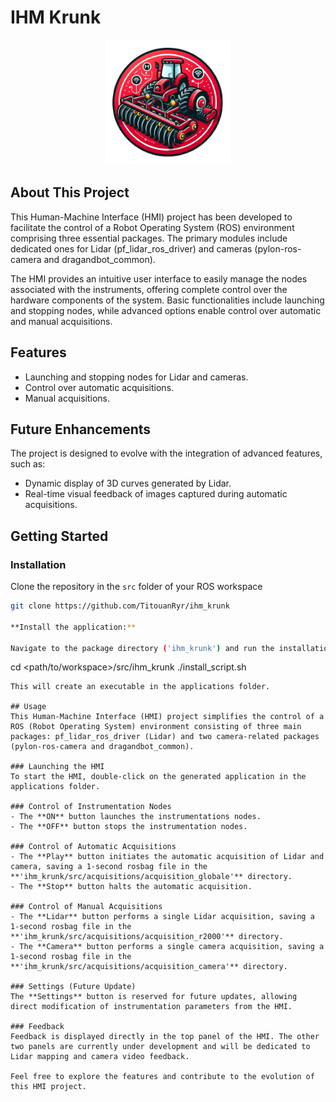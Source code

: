 # IHM Krunk
<p align="center">
  <img src="exe/icon.png" alt="Logo du Projet" width="200" height="200">
</p>

## About This Project

This Human-Machine Interface (HMI) project has been developed to facilitate the control of a Robot Operating System (ROS) environment comprising three essential packages. The primary modules include dedicated ones for Lidar (pf_lidar_ros_driver) and cameras (pylon-ros-camera and dragandbot_common).

The HMI provides an intuitive user interface to easily manage the nodes associated with the instruments, offering complete control over the hardware components of the system. Basic functionalities include launching and stopping nodes, while advanced options enable control over automatic and manual acquisitions.

## Features

- Launching and stopping nodes for Lidar and cameras.
- Control over automatic acquisitions.
- Manual acquisitions.

## Future Enhancements

The project is designed to evolve with the integration of advanced features, such as:

- Dynamic display of 3D curves generated by Lidar.
- Real-time visual feedback of images captured during automatic acquisitions.

## Getting Started

### Installation

Clone the repository in the `src` folder of your ROS workspace
```bash
git clone https://github.com/TitouanRyr/ihm_krunk

**Install the application:**

Navigate to the package directory ('ihm_krunk') and run the installation script:
```
cd <path/to/workspace>/src/ihm_krunk
./install_script.sh
```
This will create an executable in the applications folder.

## Usage
This Human-Machine Interface (HMI) project simplifies the control of a ROS (Robot Operating System) environment consisting of three main packages: pf_lidar_ros_driver (Lidar) and two camera-related packages (pylon-ros-camera and dragandbot_common).

### Launching the HMI
To start the HMI, double-click on the generated application in the applications folder.

### Control of Instrumentation Nodes
- The **ON** button launches the instrumentations nodes.
- The **OFF** button stops the instrumentation nodes.

### Control of Automatic Acquisitions
- The **Play** button initiates the automatic acquisition of Lidar and camera, saving a 1-second rosbag file in the **'ihm_krunk/src/acquisitions/acquisition_globale'** directory.
- The **Stop** button halts the automatic acquisition.

### Control of Manual Acquisitions
- The **Lidar** button performs a single Lidar acquisition, saving a 1-second rosbag file in the **'ihm_krunk/src/acquisitions/acquisition_r2000'** directory.
- The **Camera** button performs a single camera acquisition, saving a 1-second rosbag file in the **'ihm_krunk/src/acquisitions/acquisition_camera'** directory.

### Settings (Future Update)
The **Settings** button is reserved for future updates, allowing direct modification of instrumentation parameters from the HMI.

### Feedback
Feedback is displayed directly in the top panel of the HMI. The other two panels are currently under development and will be dedicated to Lidar mapping and camera video feedback.

Feel free to explore the features and contribute to the evolution of this HMI project.
   
